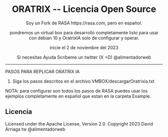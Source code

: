 <h1 align="center">ORATRIX  -- Licencia Open Source</h1>

<div align="center">
Soy un Fork de RASA https://rasa.com, pero en español. 

pondremos un virtual box para desarrollo completamente listo para usar con debian 10 y OratrixIA solo de configurar y operar. 

inicie el 2 de noviembre del 2023

Si necesitas Ayuda Scribeme un twitter (X =D) @alimentadorweb
</div>

<hr />

PASOS PARA REPLICAR ORATRIX IA

1. Siga los pasos descritos en el archivo VMBOX/descargarOratrixia.txt

NOTA: para configurar son todos los pasos de RASA puedes usar los ejemplos completamente en español que estan en la carpeta Example.

## Licencia
Licensed under the Apache License, Version 2.0.
Copyright 2023 David Arriaga tw @alimentadorweb

